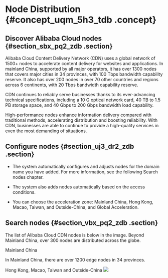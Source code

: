 # Node Distribution {#concept_uqm_5h3_tdb .concept}

## Discover Alibaba Cloud nodes {#section_sbx_pq2_zdb .section}

Alibaba Cloud Content Delivery Network \(CDN\) uses a global network of 1500+ nodes to accelerate content delivery for websites and applications. In mainland China, supported by all major operators, it has over 1300 nodes that covers major cities in 34 provinces, with 100 Tbps bandwidth capability reserve. It also has over 200 nodes in over 70 other countries and regions across 6 continents, with 20 Tbps bandwidth capability reserve.

CDN continues to reliably serve businesses thanks to its ever-advancing technical specifications, including a 10 G optical network card, 40 TB to 1.5 PB storage space, and 40 Gbps to 200 Gbps bandwidth load capability.

High-performance nodes enhance information delivery compared with traditional methods, accelerating distribution and boosting reliability. With CDN, businesses are able to continue to provide a high-quality services in even the most demanding of situations.

## Configure nodes {#section_uj3_dr2_zdb .section}

-   The system automatically configures and adjusts nodes for the domain name you have added. For more information, see the following Search nodes chapter.

-   The system also adds nodes automatically based on the access conditions.

-   You can choose the acceleration zone: Mainland China, Hong Kong, Macao, Taiwan, and Outside-China, and Global Acceleration.


## Search nodes {#section_vbx_pq2_zdb .section}

The list of Alibaba Cloud CDN nodes is below in the image. Beyond Mainland China, over 300 nodes are distributed across the globe.

Mainland China

In Mainland China, there are over 1200 edge nodes in 34 provinces.

Hong Kong, Macao, Taiwan and Outside-China ![](http://static-aliyun-doc.oss-cn-hangzhou.aliyuncs.com/assets/img/5099/154340557632402_en-US.png)

